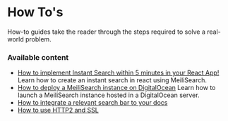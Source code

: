 # How To's

How-to guides take the reader through the steps required to solve a real-world problem.

### Available content

- [How to implement Instant Search within 5 minutes in your React App!](/resources/howtos/meilisearch_react.md)
  Learn how to create an instant search in react using MeiliSearch.
- [How to deploy a MeiliSearch instance on DigitalOcean](/resources/howtos/digitalocean_droplet.md)
  Learn how to launch a MeiliSearch instance hosted in a DigitalOcean server.
- [How to integrate a relevant search bar to your docs](./search_bar_for_docs.md)
- [How to use HTTP2 and SSL](./http2_ssl.md)
